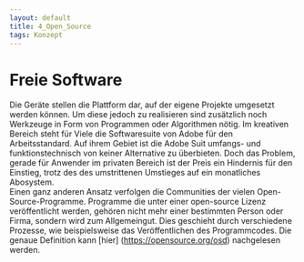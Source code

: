 ```yaml
---
layout: default
title: 4_Open_Source
tags: Konzept
---
```


# Freie Software
Die Geräte stellen die Plattform dar, auf der eigene Projekte umgesetzt werden können. Um diese jedoch zu realisieren sind zusätzlich noch Werkzeuge in Form von Programmen oder Algorithmen nötig. Im kreativen Bereich steht für Viele die Softwaresuite von Adobe für den Arbeitsstandard. Auf ihrem Gebiet ist die Adobe Suit umfangs- und funktionstechnisch von keiner Alternative zu überbieten. Doch das Problem, gerade für Anwender im privaten Bereich ist der Preis ein Hindernis für den Einstieg, trotz des des umstrittenen Umstieges auf ein monatliches Abosystem.  
Einen ganz anderen Ansatz verfolgen die Communities der vielen Open-Source-Programme. Programme die unter einer open-source Lizenz veröffentlicht werden, gehören nicht mehr einer bestimmten Person oder Firma, sondern wird zum Allgemeingut. Dies geschieht durch verschiedene Prozesse, wie beispielsweise das Veröffentlichen des Programmcodes. Die genaue Definition kann [hier] (https://opensource.org/osd) nachgelesen werden.


